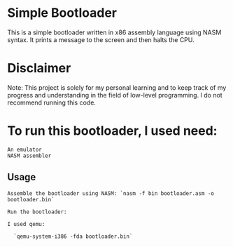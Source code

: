 # Simple Bootloader

This is a simple bootloader written in x86 assembly language using NASM syntax. It prints a message to the screen and then halts the CPU.

# Disclaimer

Note: This project is solely for my personal learning and to keep track of my progress and understanding in the field of low-level programming. I do not recommend running this code.

# To run this bootloader, I used need:

    An emulator
    NASM assembler

## Usage

   
    Assemble the bootloader using NASM: `nasm -f bin bootloader.asm -o bootloader.bin` 

    Run the bootloader:

    I used qemu:

      `qemu-system-i386 -fda bootloader.bin`


